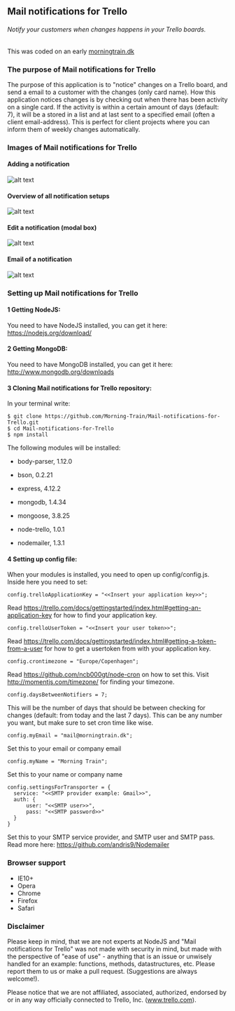## Mail notifications for Trello
###### Notify your customers when changes happens in your Trello boards.

This was coded on an early [morningtrain.dk](http://morningtrain.dk/)


### The purpose of Mail notifications for Trello
The purpose of this application is to "notice" changes on a Trello
board, and send a email to a customer with the changes (only card name).
How this application notices changes is by checking out when there
has been activity on a single card. If the activity is within a
certain amount of days (default: 7), it will be a stored in a list and
at last sent to a specified email (often a client email-address). This is perfect for client projects where you can inform them of weekly changes automatically.

### Images of Mail notifications for Trello
#### Adding a notification
![alt text](https://morningtrain.dk/img/MailNotifier3.png "Add Notifier Overview")
#### Overview of all notification setups
![alt text](https://morningtrain.dk/img/MailNotifier1.png "All Notifiers Overview")
#### Edit a notification (modal box)
![alt text](https://morningtrain.dk/img/MailNotifier2.png "Edit Notifier Modal box")
#### Email of a notification
![alt text](https://morningtrain.dk/img/MailNotifier4.png "Email of Notification")

### Setting up Mail notifications for Trello
#### 1 Getting NodeJS:
You need to have NodeJS installed, you can get it here:
https://nodejs.org/download/

#### 2 Getting MongoDB:
You need to have MongoDB installed, you can get it here:
http://www.mongodb.org/downloads

#### 3 Cloning Mail notifications for Trello repository:
In your terminal write:


    $ git clone https://github.com/Morning-Train/Mail-notifications-for-Trello.git
    $ cd Mail-notifications-for-Trello
    $ npm install


The following modules will be installed:

- body-parser, 1.12.0

- bson, 0.2.21

- express, 4.12.2

- mongodb, 1.4.34

- mongoose, 3.8.25

- node-trello, 1.0.1

- nodemailer, 1.3.1

#### 4 Setting up config file:
When your modules is installed, you need to open up config/config.js.
Inside here you need to set:

    config.trelloApplicationKey = "<<Insert your application key>>";
Read https://trello.com/docs/gettingstarted/index.html#getting-an-application-key for how to find your application key.



    config.trelloUserToken = "<<Insert your user token>>";
Read https://trello.com/docs/gettingstarted/index.html#getting-a-token-from-a-user for how to get a usertoken from with your application key.



	config.crontimezone = "Europe/Copenhagen";
Read https://github.com/ncb000gt/node-cron on how to set this.
Visit http://momentjs.com/timezone/ for finding your timezone.


	config.daysBetweenNotifiers = 7;
This will be the number of days that should be between checking for changes (default: from today and the last 7 days). This can be any number you want, but make sure to set cron time like wise.



	config.myEmail = "mail@morningtrain.dk";
Set this to your email or company email



	config.myName = "Morning Train";
Set this to your name or company name



	config.settingsForTransporter = {
	  service: "<<SMTP provider example: Gmail>>",
	  auth: {
	      user: "<<SMTP user>>",
	      pass: "<<SMTP password>>"
	  }
	}
Set this to your SMTP service provider, and SMTP user and SMTP pass. Read more here: https://github.com/andris9/Nodemailer

### Browser support

- IE10+
- Opera
- Chrome
- Firefox
- Safari

### Disclaimer
Please keep in mind, that we are not experts at NodeJS and "Mail notifications for Trello"
was not made with security in mind, but made with the perspective of
"ease of use" - anything that is an issue or unwisely handled for an
example: functions, methods, datastructures, etc. Please report them
to us or make a pull request. (Suggestions are always welcome!).

Please notice that we are not affiliated, associated, authorized, endorsed by or in any way officially connected to Trello, Inc. (www.trello.com).
